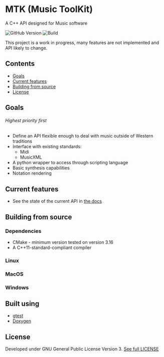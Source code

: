  # MTK (Music ToolKit)
 A C++ API designed for Music software

 ![GitHub Version](https://img.shields.io/github/v/tag/qoolander/MTK?label=Version)
 ![Build](https://github.com/qoolander/MTK/workflows/Build/badge.svg)

 This project is a work in progress, many features are not implemented and API likely to change. 

 ## Contents
 * [Goals](#Goals)
 * [Current features](#Current-features)
 * [Building from source](#Building-from-source)
 * [License](#License)
 

 ## Goals
 ###### Highest priority first
 * Define an API flexible enough to deal with music outside of Western traditions
 * Interface with existing standards: 
   * Midi
   * MusicXML
 * A python wrapper to access through scripting language
 * Basic synthesis capabilities
 * Notation rendering 
 
 ## Current features
 * See the state of the current API in [the docs](/docs)
 
 ## Building from source
 ### Dependencies
  * CMake - minimum version tested on version 3.16
  * A C++11-standard-compliant compiler
 ### Linux
 ### MacOS
 ### Windows
 
 ## Built using
 * [gtest](https://github.com/google/googletest)
 * [Doxygen](https://github.com/doxygen/doxygen)
 
 ## License
Developed under GNU General Public License Version 3. [See full LICENSE](LICENSE) 
 
